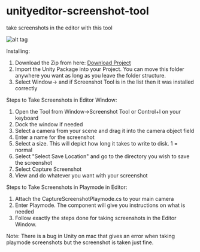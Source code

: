 # unityeditor-screenshot-tool

take screenshots in the editor with this tool

![alt tag](http://i.imgur.com/A6l6xjs.png)

Installing: 

1. Download the Zip from here: [Download Project](https://github.com/kinifi/unityeditor-screenshot-tool/archive/master.zip)
2. Import the Unity Package into your Project. You can move this folder anywhere you want as long as you leave the folder structure.
3. Select Window-> and if Screenshot Tool is in the list then it was installed correctly


Steps to Take Screenshots in Editor Window: 

1. Open the Tool from Window->Screenshot Tool or Control+l on your keyboard
2. Dock the window if needed
3. Select a camera from your scene and drag it into the camera object field
4. Enter a name for the screenshot
5. Select a size. This will depict how long it takes to write to disk. 1 = normal
6. Select "Select Save Location" and go to the directory you wish to save the screenshot
7. Select Capture Screenshot
8. View and do whatever you want with your screenshot

Steps to Take Screenshots in Playmode in Editor: 
1. Attach the CaptureScreenshotPlaymode.cs to your main camera
2. Enter Playmode. The component will give you instructions on what is needed
3. Follow exactly the steps done for taking screenshots in the Editor Window.


Note: There is a bug in Unity on mac that gives an error when taking playmode screenshots but the screenshot is taken just fine. 






